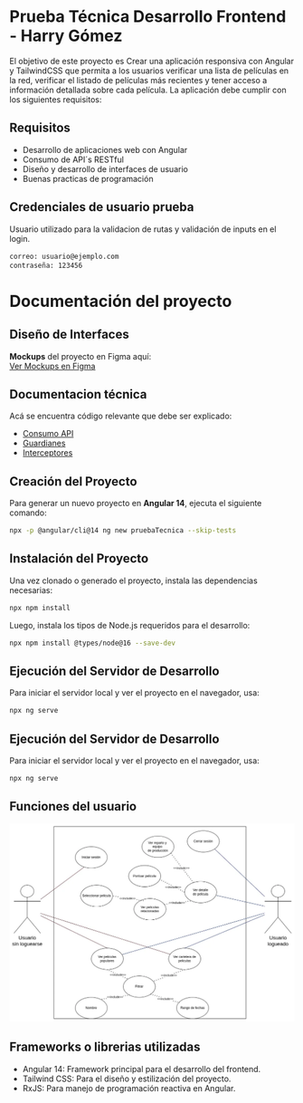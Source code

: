 # Prueba Técnica Desarrollo Frontend - Harry Gómez

El objetivo de este proyecto es Crear una aplicación responsiva con Angular y TailwindCSS que permita a los
usuarios verificar una lista de películas en la red, verificar el listado de películas
más recientes y tener acceso a información detallada sobre cada película. La
aplicación debe cumplir con los siguientes requisitos:



## Requisitos

- Desarrollo de aplicaciones web con Angular
- Consumo de API´s RESTful
- Diseño y desarrollo de interfaces de usuario
- Buenas practicas de programación

## Credenciales de usuario prueba  
Usuario utilizado para la validacion de rutas y validación de inputs en el login.  
```
correo: usuario@ejemplo.com
contraseña: 123456
```

# Documentación del proyecto

## Diseño de Interfaces  
**Mockups** del proyecto en Figma aquí:  
[Ver Mockups en Figma](https://www.figma.com/design/8QA6qE49iSGBvIvyXssSSI/PruebaTecnica-Pagalo?node-id=0-1&t=e7DMhNK8cvroyHb0-1)


## Documentacion técnica  
Acá se encuentra código relevante que debe ser explicado:  
* [Consumo API](./docs/apiMovies.md)  
* [Guardianes](./docs/guard.md)  
* [Interceptores](./docs/interceptor.md)  


## Creación del Proyecto  
Para generar un nuevo proyecto en **Angular 14**, ejecuta el siguiente comando:  

```sh
npx -p @angular/cli@14 ng new pruebaTecnica --skip-tests
```

## Instalación del Proyecto  
Una vez clonado o generado el proyecto, instala las dependencias necesarias:  

```sh
npx npm install
```
Luego, instala los tipos de Node.js requeridos para el desarrollo:  
```sh
npx npm install @types/node@16 --save-dev
```


## Ejecución del Servidor de Desarrollo  
Para iniciar el servidor local y ver el proyecto en el navegador, usa:  

```sh
npx ng serve
```

## Ejecución del Servidor de Desarrollo  
Para iniciar el servidor local y ver el proyecto en el navegador, usa:  

```sh
npx ng serve
```

## Funciones del usuario
![Diagrama](./docs/diagramaUsuario.webp)

## Frameworks o librerias utilizadas
- Angular 14: Framework principal para el desarrollo del frontend.
- Tailwind CSS: Para el diseño y estilización del proyecto.
- RxJS: Para manejo de programación reactiva en Angular.
